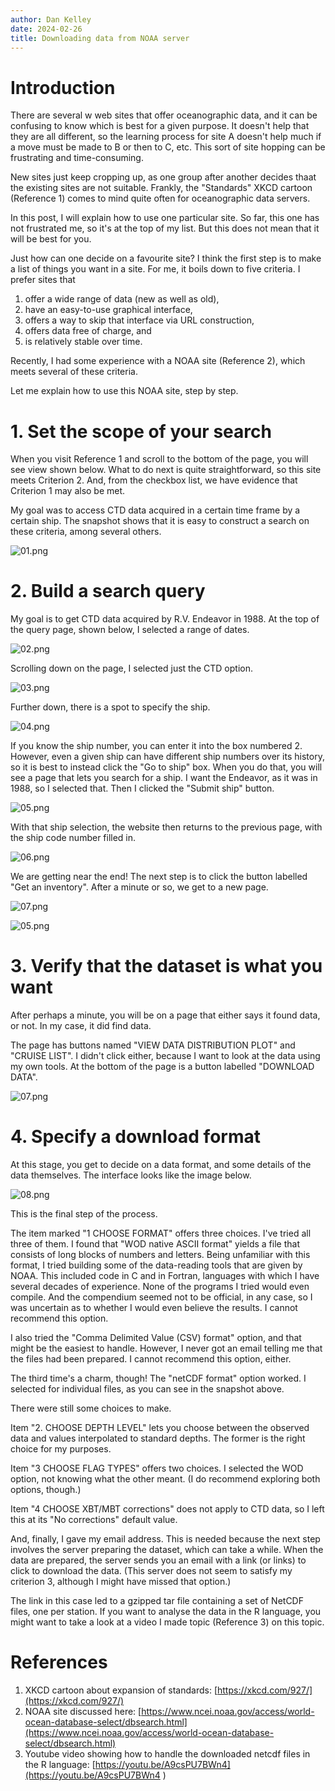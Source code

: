 ```yaml
---
author: Dan Kelley
date: 2024-02-26
title: Downloading data from NOAA server
---
```


# Introduction

There are several w web sites that offer oceanographic data, and it can be
confusing to know which is best for a given purpose.  It doesn't help that they
are all different, so the learning process for site A doesn't help much if a
move must be made to B or then to C, etc.  This sort of site hopping can be
frustrating and time-consuming.

New sites just keep cropping up, as one group after another decides thaat the
existing sites are not suitable.  Frankly, the "Standards" XKCD cartoon
(Reference 1) comes to mind quite often for oceanographic data servers.

In this post, I will explain how to use one particular site. So far, this one
has not frustrated me, so it's at the top of my list.  But this does not mean
that it will be best for you.

Just how can one decide on a favourite site?  I think the first step is to make
a list of things you want in a site.  For me, it boils down to five criteria. I
prefer sites that
1. offer a wide range of data (new as well as old),
2. have an easy-to-use graphical interface,
3. offers a way to skip that interface via URL construction,
4. offers data free of charge, and
5. is relatively stable over time.

Recently, I had some experience with a NOAA site (Reference 2),
which meets several of these criteria.

Let me explain how to use this NOAA site, step by step.

# 1. Set the scope of your search

When you visit Reference 1 and scroll to the bottom of the page, you will see
view shown below.  What to do next is quite straightforward, so this site meets
Criterion 2.  And, from the checkbox list, we have evidence that Criterion 1
may also be met.

My goal was to access CTD data acquired in a certain time frame by a certain
ship.  The snapshot shows that it is easy to construct a search on these
criteria, among several others.

![01.png](/dek_blog/docs/assets/images/2024-02-26-noaa-data-server-01.png)

# 2. Build a search query

My goal is to get CTD data acquired by R.V. Endeavor in 1988.  At the top of
the query page, shown below, I selected a range of dates.

![02.png](/dek_blog/docs/assets/images/2024-02-26-noaa-data-server-02.png)

Scrolling down on the page, I selected just the CTD option.

![03.png](/dek_blog/docs/assets/images/2024-02-26-noaa-data-server-03.png)

Further down, there is a spot to specify the ship.

![04.png](/dek_blog/docs/assets/images/2024-02-26-noaa-data-server-04.png)

If you know the ship number, you can enter it into the box numbered 2. However,
even a given ship can have different ship numbers over its history, so it is
best to instead click the "Go to ship" box.  When you do that, you will see a
page that lets you search for a ship.  I want the Endeavor, as it was in 1988,
so I selected that. Then I clicked the "Submit ship" button.

![05.png](/dek_blog/docs/assets/images/2024-02-26-noaa-data-server-05.png)

With that ship selection, the website then returns to the previous page, with
the ship code number filled in.

![06.png](/dek_blog/docs/assets/images/2024-02-26-noaa-data-server-06.png)

We are getting near the end!  The next step is to click the button
labelled "Get an inventory".  After a minute or so, we get to
a new page.

![07.png](/dek_blog/docs/assets/images/2024-02-26-noaa-data-server-07.png)


![05.png](/dek_blog/docs/assets/images/2024-02-26-noaa-data-server-06.png)

# 3. Verify that the dataset is what you want

After perhaps a minute, you will be on a page that either says it
found data, or not.  In my case, it did find data.

The page has buttons named "VIEW DATA DISTRIBUTION PLOT" and "CRUISE LIST".  I
didn't click either, because I want to look at the data using my own tools.  At
the bottom of the page is a button labelled "DOWNLOAD DATA".

![07.png](/dek_blog/docs/assets/images/2024-02-26-noaa-data-server-07.png)

# 4. Specify a download format

At this stage, you get to decide on a data format, and some details
of the data themselves. The interface looks like the image below.

![08.png](/dek_blog/docs/assets/images/2024-02-26-noaa-data-server-08.png)

This is the final step of the process.

The item marked "1 CHOOSE FORMAT" offers three choices. I've tried all three of
them.  I found that "WOD native ASCII format" yields a file that consists of
long blocks of numbers and letters. Being unfamiliar with this format, I tried
building some of the data-reading tools that are given by NOAA.  This included
code in C and in Fortran, languages with which I have several decades of
experience.  None of the programs I tried would even compile.  And the
compendium seemed not to be official, in any case, so I was uncertain as to
whether I would even believe the results.  I cannot recommend this option.

I also tried the "Comma Delimited Value (CSV) format" option, and that might be
the easiest to handle.  However, I never got an email telling me that the files
had been prepared.  I cannot recommend this option, either.

The third time's a charm, though!  The "netCDF format" option worked. I
selected for individual files, as you can see in the snapshot above.

There were still some choices to make.

Item "2. CHOOSE DEPTH LEVEL" lets you choose between the observed data and
values interpolated to standard depths.  The former is the right choice for my
purposes.

Item "3 CHOOSE FLAG TYPES" offers two choices.  I selected the WOD option, not
knowing what the other meant.  (I do recommend exploring both options, though.)

Item "4 CHOOSE XBT/MBT corrections" does not apply to CTD data, so I left this
at its "No corrections" default value.

And, finally, I gave my email address.  This is needed because the next step
involves the server preparing the dataset, which can take a while. When the
data are prepared, the server sends you an email with a link (or links) to
click to download the data.  (This server does not seem to satisfy my criterion
3, although I might have missed that option.)

The link in this case led to a gzipped tar file containing a set of NetCDF
files, one per station. If you want to analyse the data in the R language, you
might want to take a look at a video I made topic (Reference 3) on this topic.

# References

1. XKCD cartoon about expansion of standards:
   [https://xkcd.com/927/](https://xkcd.com/927/)
2. NOAA site discussed here:
   [https://www.ncei.noaa.gov/access/world-ocean-database-select/dbsearch.html](https://www.ncei.noaa.gov/access/world-ocean-database-select/dbsearch.html)
3. Youtube video showing how to handle the downloaded netcdf files in the R
   language: [https://youtu.be/A9csPU7BWn4](https://youtu.be/A9csPU7BWn4 )
